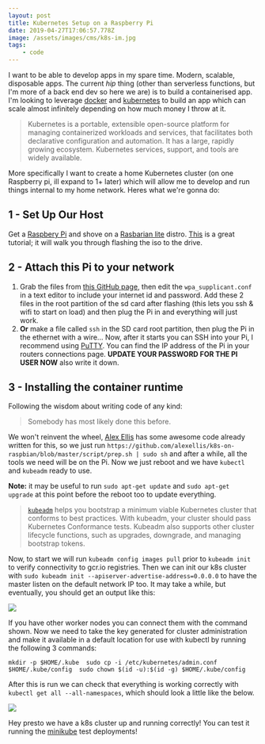 ```yaml
---
layout: post
title: Kubernetes Setup on a Raspberry Pi
date: 2019-04-27T17:06:57.778Z
image: /assets/images/cms/k8s-im.jpg
tags:
    - code
---
```


I want to be able to develop apps in my spare time. Modern, scalable, disposable apps. The current _hip_ thing (other than serverless functions, but I'm more of a back end dev so here we are) is to build a containerised app. I'm looking to leverage [docker](https://www.docker.com/) and [kubernetes](https://kubernetes.io/) to build an app which can scale almost infinitely depending on how much money I throw at it.

> Kubernetes is a portable, extensible open-source platform for managing containerized workloads and services, that facilitates both declarative configuration and automation. It has a large, rapidly growing ecosystem. Kubernetes services, support, and tools are widely available.

More specifically I want to create a home Kubernetes cluster (on one Raspberry pi, ill expand to 1+ later) which will allow me to develop and run things internal to my home network. Heres what we're gonna do:

## 1 - Set Up Our Host

Get a [Raspbery Pi](https://www.raspberrypi.org/) and shove on a [Rasbarian lite](https://www.raspberrypi.org/downloads/raspbian/) distro. [This](https://www.raspberrypi.org/documentation/installation/installing-images/README.md) is a great tutorial; it will walk you through flashing the iso to the drive.

## 2 - Attach this Pi to your network

1.  Grab the files from [this GitHub page](https://github.com/GitToby/Raspbery-Pi-Setup-Files), then edit the `wpa_supplicant.conf` in a text editor to include your internet id and password. Add these 2 files in the root partition of the sd card after flashing (this lets you ssh & wifi to start on load) and then plug the Pi in and everything will just work.
2.  **Or** make a file called `ssh` in the SD card root partition, then plug the Pi in the ethernet with a wire...
    Now, after it starts you can SSH into your Pi, I recommend using [PuTTY](https://www.putty.org/). You can find the IP address of the Pi in your routers connections page. **UPDATE YOUR PASSWORD FOR THE PI USER NOW** also write it down.

## 3 - Installing the container runtime

Following the wisdom about writing code of any kind:

> Somebody has most likely done this before.

We won't reinvent the wheel, [Alex Ellis](https://github.com/alexellis) has some awesome code already written for this, so we just run `https://github.com/alexellis/k8s-on-raspbian/blob/master/script/prep.sh | sudo sh` and after a while, all the tools we need will be on the Pi. Now we just reboot and we have `kubectl` and `kubeadm` ready to use.

**Note:** it may be useful to run `sudo apt-get update` and `sudo apt-get upgrade` at this point before the reboot too to update everything.

> [`kubeadm`](https://kubernetes.io/docs/reference/setup-tools/kubeadm/kubeadm/) helps you bootstrap a minimum viable Kubernetes cluster that conforms to best practices. With kubeadm, your cluster should pass Kubernetes Conformance tests. Kubeadm also supports other cluster lifecycle functions, such as upgrades, downgrade, and managing bootstrap tokens.

Now, to start we will run `kubeadm config images pull` prior to `kubeadm init` to verify connectivity to gcr.io registries. Then we can init our k8s cluster with `sudo kubeadm init --apiserver-advertise-address=0.0.0.0` to have the master listen on the default network IP too. It may take a while, but eventually, you should get an output like this:

![](/assets/images/cms/k8s-cmd-out.png)

If you have other worker nodes you can connect them with the command shown. Now we need to take the key generated for cluster administration and make it available in a default location for use with kubectl by running the following 3 commands:

```
mkdir -p $HOME/.kube  sudo cp -i /etc/kubernetes/admin.conf $HOME/.kube/config  sudo chown $(id -u):$(id -g) $HOME/.kube/config
```

After this is run we can check that everything is working correctly with `kubectl get all --all-namespaces`, which should look a little like the below.

![](/assets/images/cms/k8s-cmd-out-2.png)

Hey presto we have a k8s cluster up and running correctly! You can test it running the [minikube](https://kubernetes.io/docs/tutorials/hello-minikube/#create-a-deployment) test deployments!
